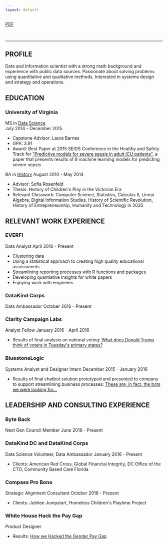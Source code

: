 ```yaml
---
layout: default
---
```


[PDF](http://margaretmf.github.io/margaret_furr.pdf)

<br>

---

## PROFILE 
Data and Information scientist with a strong math background and experience with public data sources. Passionate about solving problems using quantitative and qualitative methods. Interested in systems design and strategy and operations.

## EDUCATION

### University of Virginia
MS in [Data Science](https://dsi.virginia.edu/)  
July 2014 - December 2015
* Capstone Advisor: Laura Barnes  
* GPA: 3.91
* Award: Best Paper at 2015 SEIDS Conference in the Healthy and Safety Track for ["Predictive models for severe sepsis in adult ICU patients"](http://ieeexplore.ieee.org/document/7116970/), a paper that presents results of 8 machine learning models for predicting severe sepsis


BA in [History](http://as.virginia.edu)
August 2010 - May 2014
* Advisor: Sofia Rosenfeld
* Thesis: History of Children's Play in the Victorian Era
* Relevant Classwork: Computer Science, Statistics, Calculus II, Linear Algebra, Digital Information Studies, History of Scientific Revolution, History of Entrepreneurship, Humanity and Technology in 2035

## RELEVANT WORK EXPERIENCE

### EVERFI
Data Analyst
April 2016 - Present
* Clustering data
* Using a statistical approach to creating high quality educational assessments
* Streamlining reporting processes with R functions and packages
* Developing quantiative insights for white papers
* Enjoying work with engineers

### DataKind Corps
Data Ambassador
October 2016 - Present

### Clarity Campaign Labs
Analyst Fellow
January 2016 - April 2016
* Results of final analysis on national voting: [What does Donald Trump think of voters in Tuesday's primary states?](https://www.linkedin.com/in/margaret-furr-1567b062/detail/treasury/position:771912109/?entityUrn=urn%3Ali%3Afs_treasuryMedia%3A(ACoAAA1Jr9IBcbODSfDhZqb7EuRSFxQYgmBHmi0%2C51163099))

### BluestoneLogic
Systems Analyst and Designer Intern
December 2015 - January 2016
* Results of final chatbot solution prototyped and presented to company to support streamlining business processes: [These are, in fact, the bots we were looking for...](https://medium.com/bluestone-logic/these-are-in-fact-the-bots-we-were-looking-for-4ec2ca108fc2)

## LEADERSHIP AND CONSULTING EXPERIENCE

### Byte Back
Next Gen Council Member
June 2016 - Present

### DataKind DC and DataKind Corps
Data Science Volunteer, Data Ambassador
January 2016 - Present
* Clients: American Red Cross, Global Financial Integrity, DC Office of the CTO, Community Based Care Florida

### Compass Pro Bono
Strategic Alignment Consultant
October 2016 - Present
* Clients: Jubilee Jumpstart, Homeless Children's Playtime Project 

### White House Hack the Pay Gap
Product Designer
* Results: [How we Hacked the Gender Pay Gap](https://medium.com/presidential-innovation-fellows/how-we-hacked-the-gender-pay-gap-1d7a9304950)

<br>
